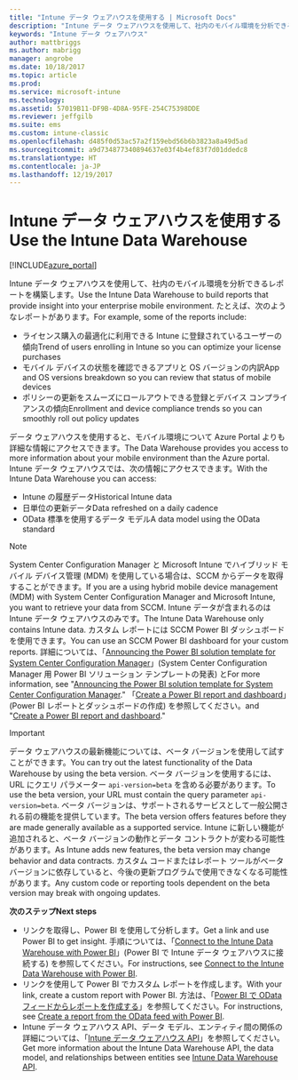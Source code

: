 ```yaml
---
title: "Intune データ ウェアハウスを使用する | Microsoft Docs"
description: "Intune データ ウェアハウスを使用して、社内のモバイル環境を分析できるレポートを構築します。"
keywords: "Intune データ ウェアハウス"
author: mattbriggs
ms.author: mabrigg
manager: angrobe
ms.date: 10/18/2017
ms.topic: article
ms.prod: 
ms.service: microsoft-intune
ms.technology: 
ms.assetid: 57019B11-DF9B-4D8A-95FE-254C75398DDE
ms.reviewer: jeffgilb
ms.suite: ems
ms.custom: intune-classic
ms.openlocfilehash: d485f0d53ac57a2f159ebd56b6b3823a8a49d5ad
ms.sourcegitcommit: a9d734877340894637e03f4b4ef83f7d01ddedc8
ms.translationtype: HT
ms.contentlocale: ja-JP
ms.lasthandoff: 12/19/2017
---
```

# <a name="use-the-intune-data-warehouse"></a><span data-ttu-id="d155c-104">Intune データ ウェアハウスを使用する</span><span class="sxs-lookup"><span data-stu-id="d155c-104">Use the Intune Data Warehouse</span></span>

[!INCLUDE[azure_portal](./includes/azure_portal.md)]

<span data-ttu-id="d155c-105">Intune データ ウェアハウスを使用して、社内のモバイル環境を分析できるレポートを構築します。</span><span class="sxs-lookup"><span data-stu-id="d155c-105">Use the Intune Data Warehouse to build reports that provide insight into your enterprise mobile environment.</span></span> <span data-ttu-id="d155c-106">たとえば、次のようなレポートがあります。</span><span class="sxs-lookup"><span data-stu-id="d155c-106">For example, some of the reports include:</span></span>
-   <span data-ttu-id="d155c-107">ライセンス購入の最適化に利用できる Intune に登録されているユーザーの傾向</span><span class="sxs-lookup"><span data-stu-id="d155c-107">Trend of users enrolling in Intune so you can optimize your license purchases</span></span>
-   <span data-ttu-id="d155c-108">モバイル デバイスの状態を確認できるアプリと OS バージョンの内訳</span><span class="sxs-lookup"><span data-stu-id="d155c-108">App and OS versions breakdown so you can review that status of mobile devices</span></span>
-   <span data-ttu-id="d155c-109">ポリシーの更新をスムーズにロールアウトできる登録とデバイス コンプライアンスの傾向</span><span class="sxs-lookup"><span data-stu-id="d155c-109">Enrollment and device compliance trends so you can smoothly roll out policy updates</span></span>

<span data-ttu-id="d155c-110">データ ウェアハウスを使用すると、モバイル環境について Azure Portal よりも詳細な情報にアクセスできます。</span><span class="sxs-lookup"><span data-stu-id="d155c-110">The Data Warehouse provides you access to more information about your mobile environment than the Azure portal.</span></span> <span data-ttu-id="d155c-111">Intune データ ウェアハウスでは、次の情報にアクセスできます。</span><span class="sxs-lookup"><span data-stu-id="d155c-111">With the Intune Data Warehouse you can access:</span></span>

  -  <span data-ttu-id="d155c-112">Intune の履歴データ</span><span class="sxs-lookup"><span data-stu-id="d155c-112">Historical Intune data</span></span>
  -  <span data-ttu-id="d155c-113">日単位の更新データ</span><span class="sxs-lookup"><span data-stu-id="d155c-113">Data refreshed on a daily cadence</span></span>
  -  <span data-ttu-id="d155c-114">OData 標準を使用するデータ モデル</span><span class="sxs-lookup"><span data-stu-id="d155c-114">A data model using the OData standard</span></span>

> [!Note]
> <span data-ttu-id="d155c-115">System Center Configuration Manager と Microsoft Intune でハイブリッド モバイル デバイス管理 (MDM) を使用している場合は、SCCM からデータを取得することができます。</span><span class="sxs-lookup"><span data-stu-id="d155c-115">If you are a using hybrid mobile device management (MDM) with System Center Configuration Manager and Microsoft Intune, you want to retrieve your data from SCCM.</span></span> <span data-ttu-id="d155c-116">Intune データが含まれるのは Intune データ ウェアハウスのみです。</span><span class="sxs-lookup"><span data-stu-id="d155c-116">The Intune Data Warehouse only contains Intune data.</span></span> <span data-ttu-id="d155c-117">カスタム レポートには SCCM Power BI ダッシュボードを使用できます。</span><span class="sxs-lookup"><span data-stu-id="d155c-117">You can use an SCCM Power BI dashboard for your custom reports.</span></span> <span data-ttu-id="d155c-118">詳細については、「[Announcing the Power BI solution template for System Center Configuration Manager]( https://powerbi.microsoft.com/blog/sccm-solution-template)」(System Center Configuration Manager 用 Power BI ソリューション テンプレートの発表) と</span><span class="sxs-lookup"><span data-stu-id="d155c-118">For more information, see "[Announcing the Power BI solution template for System Center Configuration Manager]( https://powerbi.microsoft.com/blog/sccm-solution-template)."</span></span> <span data-ttu-id="d155c-119">「[Create a Power BI report and dashboard](https://docs.microsoft.com/dynamics365/unified-operations/dev-itpro/analytics/create-powerbi-report-dashboard)」(Power BI レポートとダッシュボードの作成) を参照してください。</span><span class="sxs-lookup"><span data-stu-id="d155c-119">and "[Create a Power BI report and dashboard](https://docs.microsoft.com/dynamics365/unified-operations/dev-itpro/analytics/create-powerbi-report-dashboard)."</span></span>


> [!Important]  
> <span data-ttu-id="d155c-120">データ ウェアハウスの最新機能については、ベータ バージョンを使用して試すことができます。</span><span class="sxs-lookup"><span data-stu-id="d155c-120">You can try out the latest functionality of the Data Warehouse by using the beta version.</span></span> <span data-ttu-id="d155c-121">ベータ バージョンを使用するには、URL にクエリ パラメーター `api-version=beta` を含める必要があります。</span><span class="sxs-lookup"><span data-stu-id="d155c-121">To use the beta version, your URL must contain the query parameter `api-version=beta`.</span></span> <span data-ttu-id="d155c-122">ベータ バージョンは、サポートされるサービスとして一般公開される前の機能を提供しています。</span><span class="sxs-lookup"><span data-stu-id="d155c-122">The beta version offers features before they are made generally available as a supported service.</span></span> <span data-ttu-id="d155c-123">Intune に新しい機能が追加されると、ベータ バージョンの動作とデータ コントラクトが変わる可能性があります。</span><span class="sxs-lookup"><span data-stu-id="d155c-123">As Intune adds new features, the beta version may change behavior and data contracts.</span></span> <span data-ttu-id="d155c-124">カスタム コードまたはレポート ツールがベータ バージョンに依存していると、今後の更新プログラムで使用できなくなる可能性があります。</span><span class="sxs-lookup"><span data-stu-id="d155c-124">Any custom code or reporting tools dependent on the beta version may break with ongoing updates.</span></span>

<span data-ttu-id="d155c-125">**次のステップ**</span><span class="sxs-lookup"><span data-stu-id="d155c-125">**Next steps**</span></span>

- <span data-ttu-id="d155c-126">リンクを取得し、Power BI を使用して分析します。</span><span class="sxs-lookup"><span data-stu-id="d155c-126">Get a link and use Power BI to get insight.</span></span> <span data-ttu-id="d155c-127">手順については、「[Connect to the Intune Data Warehouse with Power BI](reports-proc-get-a-link-powerbi.md)」(Power BI で Intune データ ウェアハウスに接続する) を参照してください。</span><span class="sxs-lookup"><span data-stu-id="d155c-127">For instructions, see [Connect to the Intune Data Warehouse with Power BI](reports-proc-get-a-link-powerbi.md).</span></span>
- <span data-ttu-id="d155c-128">リンクを使用して Power BI でカスタム レポートを作成します。</span><span class="sxs-lookup"><span data-stu-id="d155c-128">With your link, create a custom report with Power BI.</span></span> <span data-ttu-id="d155c-129">方法は、「[Power BI で OData フィードからレポートを作成する](reports-proc-create-with-odata.md)」を参照してください。</span><span class="sxs-lookup"><span data-stu-id="d155c-129">For instructions, see [Create a report from the OData feed with Power BI](reports-proc-create-with-odata.md).</span></span>
- <span data-ttu-id="d155c-130">Intune データ ウェアハウス API、データ モデル、エンティティ間の関係の詳細については、<!-- , and an example of creating a custom client to retrieve data,-->「[Intune データ ウェアハウス API](reports-nav-intune-data-warehouse.md)」を参照してください。</span><span class="sxs-lookup"><span data-stu-id="d155c-130">Get more information about the Intune Data Warehouse API, the data model, and relationships between entities<!-- , and an example of creating a custom client to retrieve data,--> see [Intune Data Warehouse API](reports-nav-intune-data-warehouse.md).</span></span>